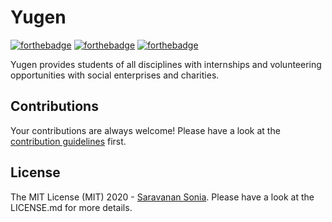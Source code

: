 Yugen
===================
[![forthebadge](https://forthebadge.com/images/badges/made-with-java.svg)](https://forthebadge.com) [![forthebadge](https://forthebadge.com/images/badges/built-with-love.svg)](https://forthebadge.com) [![forthebadge](https://forthebadge.com/images/badges/check-it-out.svg)](https://forthebadge.com)

Yugen provides students of all disciplines with internships and volunteering opportunities with social enterprises and charities. 

Contributions
-------------------
Your contributions are always welcome! Please have a look at the [contribution guidelines](CONTRIBUTING.md) first.

License
-------------------

The MIT License (MIT) 2020 - [Saravanan Sonia](https://github.com/srsonia2506). Please have a look at the LICENSE.md for more details. 
